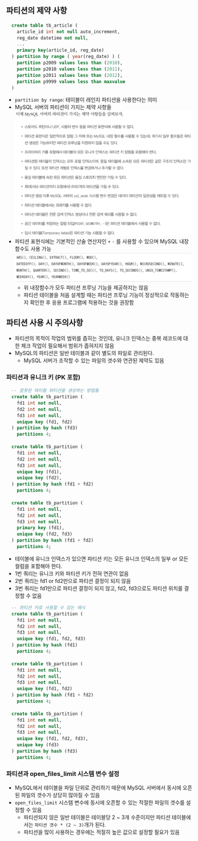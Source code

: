 ## 파티션의 제약 사항
```sql
  create table tb_article (
    article_id int not null auto_increment,
    reg_date datetime not null,
    ...
    primary key(article_id, reg_date)
  ) partition by range ( year(reg_date) ) (
    partition p2009 values less than (2010),
    partition p2010 values less than (2011),
    partition p2011 values less than (2012),
    partition p9999 values less than maxvalue
  )
```
- `partition by range`: 테이블이 레인지 파티션을 사용한다는 의미
- MySQL 서버의 파티션이 가지는 제약 사항들
  ![img](./img/mysql_파티션_제약.png)
- 파티션 표현식에는 기본적인 산술 연산자인 `+` `-` 를 사용할 수 있으며 MySQL 내장 함수도 사용 가능
  ![img](./img/파티션%20표현식_내장함수.png)
  - 위 내장함수가 모두 파티션 프루닝 기능을 제공하지는 않음
  - 파티션 테이블을 처음 설계할 때는 파티션 프루닝 기능이 정상적으로 작동하는지 확인한 후 응용 프로그램에 적용하는 것을 권장함

## 파티션 사용 시 주의사항
- 파티션의 목적이 작업의 범위를 좁히는 것인데, 유니크 인덱스는 중복 레코드에 대한 체크 작업이 필요해서 범위가 좁혀지지 않음
- MySQL의 파티션은 일반 테이블과 같이 별도의 파일로 관리된다.
  - MySQL 서버가 조작할 수 있는 파일의 갯수와 연관된 제약도 있음

### 파티션과 유니크 키 (PK 포함)
```sql
  -- 잘못된 테이블 파티션을 생성하는 방법들
  create table tb_partition (
    fd1 int not null,
    fd2 int not null,
    fd3 int not null,
    unique key (fd1, fd2)
  ) partition by hash (fd3)
    partitions 4;

  create table tb_partition (
    fd1 int not null,
    fd2 int not null,
    fd3 int not null,
    unique key (fd1),
    unique key (fd2),
  ) partition by hash (fd1 + fd2)
    partitions 4;

  create table tb_partition (
    fd1 int not null,
    fd2 int not null,
    fd3 int not null,
    primary key (fd1),
    unique key (fd2, fd3)
  ) partition by hash (fd1 + fd2)
    partitions 4;
```
- 테이블에 유니크 인덱스가 있으면 파티션 키는 모든 유니크 인덱스의 일부 or 모든 컬럼을 포함해야 한다.
- 1번 쿼리는 유니크 키와 파티션 키가 전혀 연관이 없음
- 2번 쿼리는 fd1 or fd2만으로 파티션 결정이 되지 않음
- 3번 쿼리는 fd1만으로 파티션 결정이 되지 않고, fd2, fd3으로도 파티션 위치를 결정할 수 없음

```sql
  -- 파티션 키로 사용할 수 있는 예시
  create table tb_partition (
    fd1 int not null,
    fd2 int not null,
    fd3 int not null,
    unique key (fd1, fd2, fd3)
  ) partition by hash (fd1)
    partitions 4;

  create table tb_partition (
    fd1 int not null,
    fd2 int not null,
    fd3 int not null,
    unique key (fd1, fd2)
  ) partition by hash (fd1 + fd2)
    partitions 4;

  create table tb_partition (
    fd1 int not null,
    fd2 int not null,
    fd3 int not null,
    unique key (fd1, fd2, fd3),
    unique key (fd3)
  ) partition by hash (fd3)
    partitions 4;
```

### 파티션과 open_files_limit 시스템 변수 설정
- MySQL에서 테이블을 파일 단위로 관리하기 때문에 MySQL 서버에서 동시에 오픈된 파일의 갯수가 상당히 많아질 수 있음
- `open_files_limit` 시스템 변수에 동시에 오픈할 수 있는 적절한 파일의 갯수를 설정할 수 있음
  - 파티션되지 않은 일반 테이블은 테이블당 2 ~ 3개 수준이지만 파티션 테이블에서는 `파티션 갯수 * (2 ~ 3)`개가 된다.
  - 파티션을 많이 사용하는 경우에는 적절히 높은 값으로 설정할 필요가 있음
